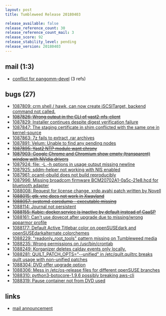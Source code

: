 ```yaml
---
layout: post
title: Tumbleweed Release 20180403

release_available: false
release_reference_count: 30
release_reference_count_mail: 3
release_score: 92
release_stability_level: pending
release_version: 20180403
---
```


## mail (1:3)

- [conflict for pangomm-devel](https://lists.opensuse.org/opensuse-factory/2018-04/msg00172.html) (3 refs)

## bugs (27)

<!--more-->

- [1087809: crm shell / hawk, can now create iSCSITarget, backend command not called.](https://bugzilla.opensuse.org/show_bug.cgi?id=1087809)
- ~~[1087826: Wrong output in the CLI of yast2-nfs-client](https://bugzilla.opensuse.org/show_bug.cgi?id=1087826)~~
- [1087829: Installer continues despite digest verification failure](https://bugzilla.opensuse.org/show_bug.cgi?id=1087829)
- [1087847: The staging certificate in shim conflicted with the same one in kernel-source](https://bugzilla.opensuse.org/show_bug.cgi?id=1087847)
- [1087863: 7z fails to extract .rar archives](https://bugzilla.opensuse.org/show_bug.cgi?id=1087863)
- [1087891: Velum: Unable to find any pending nodes](https://bugzilla.opensuse.org/show_bug.cgi?id=1087891)
- ~~[1087895: Yast2 NTP module want chrony](https://bugzilla.opensuse.org/show_bug.cgi?id=1087895)~~
- ~~[1087903: Google Chrome and Chromium show empty (transparent) window with NVidia drivers](https://bugzilla.opensuse.org/show_bug.cgi?id=1087903)~~
- [1087924: file: -L,-h options in usage output missing newline](https://bugzilla.opensuse.org/show_bug.cgi?id=1087924)
- [1087925: sddm-helper not working with NIS enabled](https://bugzilla.opensuse.org/show_bug.cgi?id=1087925)
- [1087961: ocaml-obuild does not build reproducibly](https://bugzilla.opensuse.org/show_bug.cgi?id=1087961)
- [1087996: Missing broadcom firmware BCM20702A1-0a5c-21e8.hcd for bluetooth adapter](https://bugzilla.opensuse.org/show_bug.cgi?id=1087996)
- [1088008: Request for license change, xrdp avahi patch written by Novell](https://bugzilla.opensuse.org/show_bug.cgi?id=1088008)
- ~~[1088015: gtk-vnc does not work in Xwayland](https://bugzilla.opensuse.org/show_bug.cgi?id=1088015)~~
- ~~[1088057: systemd-coredump - executable missing](https://bugzilla.opensuse.org/show_bug.cgi?id=1088057)~~
- [1088114: Journal not persistent](https://bugzilla.opensuse.org/show_bug.cgi?id=1088114)
- ~~[1088155: Kubic: docker.service is inactive by default instead of CaaSP](https://bugzilla.opensuse.org/show_bug.cgi?id=1088155)~~
- [1088161: Can't use dovecot after upgrade due to missing/wrong apparmor profile](https://bugzilla.opensuse.org/show_bug.cgi?id=1088161)
- [1088177: Default Active Titlebar color on openSUSEdark and openSUSEdarkalternate colorchemes](https://bugzilla.opensuse.org/show_bug.cgi?id=1088177)
- [1088229: "readonly_root_tools" pattern missing on Tumbleweed media](https://bugzilla.opensuse.org/show_bug.cgi?id=1088229)
- [1088235: Wrong permissions on /usr/bin/crontab](https://bugzilla.opensuse.org/show_bug.cgi?id=1088235)
- [1088249: Korganizer deletes caldav events only locally.](https://bugzilla.opensuse.org/show_bug.cgi?id=1088249)
- [1088281: QUILT_PATCH_OPTS="--unified" in /etc/quilt.quiltrc breaks quilt usage with non-unified patches](https://bugzilla.opensuse.org/show_bug.cgi?id=1088281)
- [1088304: DVD offer upgrade option](https://bugzilla.opensuse.org/show_bug.cgi?id=1088304)
- [1088306: Mess in /etc/os-release files for different openSUSE branches](https://bugzilla.opensuse.org/show_bug.cgi?id=1088306)
- [1088310: python3-botocore-1.9.6 possibly breaking aws-cli](https://bugzilla.opensuse.org/show_bug.cgi?id=1088310)
- [1088319: Pause container not from DVD used](https://bugzilla.opensuse.org/show_bug.cgi?id=1088319)



## links

- [mail announcement](https://lists.opensuse.org/opensuse-factory/2018-04/msg00156.html)
